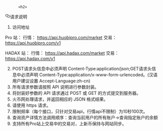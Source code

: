 
          <h2>
<a id="user-content-请求说明" class="anchor" href="#%E8%AF%B7%E6%B1%82%E8%AF%B4%E6%98%8E" aria-hidden="true"><svg class="octicon octicon-link" viewBox="0 0 16 16" version="1.1" width="16" height="16" aria-hidden="true"><path fill-rule="evenodd" d="M4 9h1v1H4c-1.5 0-3-1.69-3-3.5S2.55 3 4 3h4c1.45 0 3 1.69 3 3.5 0 1.41-.91 2.72-2 3.25V8.59c.58-.45 1-1.27 1-2.09C10 5.22 8.98 4 8 4H4c-.98 0-2 1.22-2 2.5S3 9 4 9zm9-3h-1v1h1c1 0 2 1.22 2 2.5S13.98 12 13 12H9c-.98 0-2-1.22-2-2.5 0-.83.42-1.64 1-2.09V6.25c-1.09.53-2 1.84-2 3.25C6 11.31 7.55 13 9 13h4c1.45 0 3-1.69 3-3.5S14.5 6 13 6z"></path></svg></a>请求说明</h2>
<ol>
<li>访问地址</li>
</ol>
<p>Pro 站：
行情： <a href="https://api.huobipro.com/market" rel="nofollow">https://api.huobipro.com/market</a>
交易： <a href="https://api.huobipro.com/v1" rel="nofollow">https://api.huobipro.com/v1</a></p>
<p>HADAX 站：
行情： <a href="https://api.hadax.com/market" rel="nofollow">https://api.hadax.com/market</a>
交易： <a href="https://api.hadax.com/v1" rel="nofollow">https://api.hadax.com/v1</a></p>
<ol start="2">
<li>POST请求头信息中必须声明 Content-Type:application/json;GET请求头信息中必须声明 Content-Type:application/x-www-form-urlencoded。(汉语用户建议设置 Accept-Language:zh-cn)</li>
<li>所有请求参数请按照 API 说明进行参数封装。</li>
<li>将封装好参数的 API 请求通过 POST 或 GET 的方式提交到服务器。</li>
<li>火币网处理请求，并返回相应的 JSON 格式结果。</li>
<li>请使用 https 请求。</li>
<li>限制频率（每个接口，只针对交易api，行情api不限制）为10秒100次。</li>
<li>查询资产详情方法调用顺序：查询当前用户的所有账户-&gt;查询指定账户的余额</li>
<li>支持所有Pro站上交易中的交易对，上新币保持与网站同步。</li>
</ol>

        